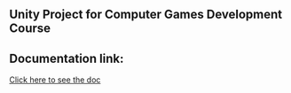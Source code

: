 ## Unity Project for Computer Games Development Course

## Documentation link:
[Click here to see the doc](https://docs.google.com/document/d/1lVmxShJKECXp_02AylwXGGy95N1awYh6WbJB426OeoU/edit)
